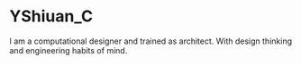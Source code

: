# YShiuan_C
I am a computational designer and trained as architect. With design thinking and engineering habits of mind.

